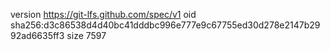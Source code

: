 version https://git-lfs.github.com/spec/v1
oid sha256:d3c86538d4d40bc41dddbc996e777e9c67755ed30d278e2147b2992ad6635ff3
size 7597
